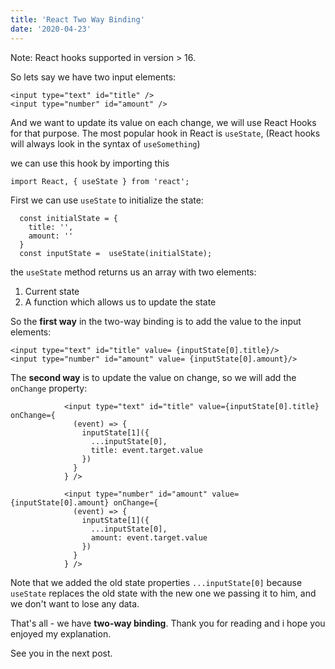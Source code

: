 ```yaml
---
title: 'React Two Way Binding'
date: '2020-04-23'
---
```


Note: React hooks supported in version > 16.

So lets say we have two input elements:

```
<input type="text" id="title" />
<input type="number" id="amount" />
```
And we want to update its value on each change, we will use React Hooks for that purpose.
The most popular hook in React is `useState`, (React hooks will always look in the syntax of `useSomething`)

we can use this hook by importing this
```
import React, { useState } from 'react';
```

First we can use `useState` to initialize the state:

```
  const initialState = {
    title: '',
    amount: ''
  }
  const inputState =  useState(initialState);
```

the `useState` method returns us an array with two elements:

1. Current state
2. A function which allows us to update the state

So the **first way** in the two-way binding is to add the value to the input elements:

```
<input type="text" id="title" value= {inputState[0].title}/>
<input type="number" id="amount" value= {inputState[0].amount}/>
```

The **second way** is to update the value on change, so we will add the `onChange` property:

```
            <input type="text" id="title" value={inputState[0].title} onChange={
              (event) => {
                inputState[1]({
                  ...inputState[0],
                  title: event.target.value
                })
              }
            } />
            
            <input type="number" id="amount" value={inputState[0].amount} onChange={
              (event) => {
                inputState[1]({
                  ...inputState[0],
                  amount: event.target.value
                })
              }
            } />
```

Note that we added the old state properties `...inputState[0]` because `useState` replaces the old state with the new one we passing it to him, and we don't want to lose any data.


That's all - we have **two-way binding**.
Thank you for reading and i hope you enjoyed my explanation.

See you in the next post.
